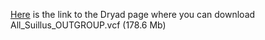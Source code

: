 [Here](https://datadryad.org//resource/doi:10.5061/dryad.p5dm3) is the link to the Dryad page where you can download All_Suillus_OUTGROUP.vcf (178.6 Mb)
